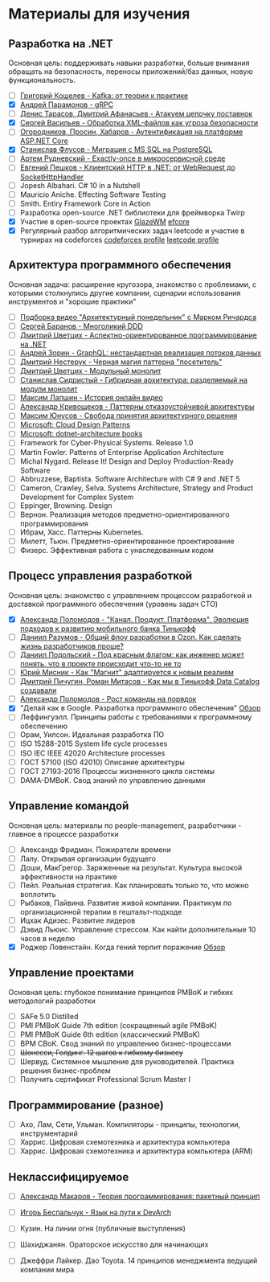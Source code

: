 # Материалы для изучения

## Разработка на .NET

Основная цель: поддерживать навыки разработки, больше внимания обращать на безопасность, переносы приложений/баз данных, новую функциональность.

- [ ] [Григорий Кошелев - Kafka: от теории к практике](https://www.youtube.com/watch?v=ghKnX5fuW5s)
- [x] [Андрей Парамонов - gRPC](https://www.youtube.com/watch?v=y5nLqQPSPBI)
- [ ] [Денис Тарасов, Дмитрий Афанасьев - Атакуем цепочку поставнок](https://www.youtube.com/watch?v=v2C_Nu-y_TQ)
- [X] [Сергей Васильев - Обработка XML-файлов как угроза безопасности](https://www.youtube.com/watch?v=7L21g7eedtA)
- [ ] [Огородников, Просин, Хабаров - Аутентификация на платформе ASP.NET Core](https://www.youtube.com/watch?v=hFwIAPG6V4I)
- [X] [Станислав Флусов - Миграция с MS SQL на PostgreSQL](https://www.youtube.com/watch?v=3DcCX89Mz78)
- [ ] [Артем Рудневский - Exactly-once в микросервисной среде](https://www.youtube.com/watch?v=SKR1FK6qkZk)
- [ ] [Евгений Пешков - Клиентский HTTP в .NET: от WebRequest до SocketHttpHandler](https://www.youtube.com/watch?v=YvczsQP1SLM)
- [ ] Jopesh Albahari. C# 10 in a Nutshell
- [ ] Mauricio Aniche. Effecting Software Testing
- [ ] Smith. Entiry Framework Core in Action
- [ ] Разработка open-source .NET библиотеки для фреймворка Twirp
- [X] Участие в open-source проектах [GlazeWM](https://github.com/lars-berger/GlazeWM/pulls?q=is%3Apr+author%3Akuznetsovvj) [efcore](https://github.com/dotnet/efcore/pulls?q=is%3Apr+author%3Akuznetsovvj)
- [X] Регулярный разбор алгоритмических задач leetcode и участие в турнирах на codeforces [codeforces profile](https://codeforces.com/profile/minm) [leetcode profile](https://leetcode.com/vjkuznetsov/)

## Архитектура программного обеспечения

Основная задача: расширение кругозора, знакомство с проблемами, с которыми столкнулись другие компании, сценарии использования инструментов и "хорошие практики"

- [ ] [Подборка видео "Архитектурный понедельник" с Марком Ричардса](https://www.developertoarchitect.com/lessons/)
- [ ] [Сергей Баранов - Многоликий DDD](https://www.youtube.com/watch?v=2WHarUW0PjI)
- [ ] [Дмитрий Цветцих - Аспектно-ориентированное программирование на .NET](https://www.youtube.com/watch?v=XVJvsqTPeYY)
- [ ] [Андрей Зорин - GraphQL: нестандартная реализация потоков данных](https://www.youtube.com/watch?v=L0caEdAls9g)
- [ ] [Дмитрий Нестерук - Черная магия паттерна "посетитель"](https://www.youtube.com/watch?v=H7TjVnpXA5o)
- [ ] [Дмитрий Цветцих - Модульный монолит](https://www.youtube.com/watch?v=MBZLYQ84ieY)
- [ ] [Станислав Сидристый - Гибридная архитектура: разделяемый на модули монолит](https://conf.ontico.ru/videos/4536828)
- [ ] [Максим Лапшин - История онлайн видео](https://conf.ontico.ru/videos/4536776)
- [ ] [Александр Кривощеков - Паттерны отказоустойчивой архитектуры](https://conf.ontico.ru/videos/4380309)
- [ ] [Максим Юнусов - Свобода принятия архитектурного решения](https://www.youtube.com/watch?v=8ueXk66NozU)
- [ ] [Microsoft: Cloud Design Patterns](https://docs.microsoft.com/en-us/azure/architecture/patterns/)
- [ ] [Microsoft: dotnet-architecture books](https://github.com/dotnet-architecture/eShopOnContainers/wiki/eBooks)
- [ ] Framework for Cyber-Physical Systems. Release 1.0
- [ ] Martin Fowler. Patterns of Enterprise Application Architecture
- [ ] Michal Nygard. Release It! Design and Deploy Production-Ready Software
- [ ] Abbruzzese, Baptista. Software Architecture with C# 9 and .NET 5
- [ ] Cameron, Crawley, Selva. Systems Architecture, Strategy and Product Development for Complex System
- [ ] Eppinger, Browning. Design
- [ ] Вернон. Реализация методов предметно-ориентированного программирования
- [ ] Ибрам, Хасс. Паттерны Kubernetes.
- [ ] Милетт, Тьюн. Предметно-ориентированное проектирование
- [ ] Физерс. Эффективная работа с унаследованным кодом

## Процесс управления разработкой

Основная цель: знакомство с управлением процессом разработкой и доставкой программного обеспечения (уровень задач CTO)

- [X] [Александр Поломодов - "Канал. Продукт. Платформа". Эволюция подходов к развитию мобильного банка Тинькофф](https://conf.ontico.ru/videos/4536831)
- [ ] [Даниил Разумов - Общий флоу разработки в Ozon. Как сделать жизнь разработчиков проще?](https://conf.ontico.ru/videos/4536853)
- [ ] [Даниил Подольский - Под красным флагом: как инженер может понять, что в проекте происходит что-то не то](https://conf.ontico.ru/videos/4536805)
- [ ] [Юрий Мисник - Как "Магнит" адаптируется к новым реалиям](https://conf.ontico.ru/videos/4380398)
- [ ] [Дмитрий Пичугин, Роман Митасов - Как мы в Тинькофф Data Catalog создавали](https://conf.ontico.ru/videos/4380330)
- [ ] [Александр Поломодов - Рост команды на порядок](https://www.youtube.com/watch?v=UUnM8_-PXt0)
- [x] "Делай как в Google. Разработка программного обеспечения" [Обзор](https://vk.com/miyau?w=wall602216_2278%2Fall)
- [ ] Леффингуэлл. Принципы работы с требованиями к программному обеспечению
- [ ] Орам, Уилсон. Идеальная разработка ПО
- [ ] ISO 15288-2015 System life cycle processes
- [ ] ISO IEC IEEE 42020 Architecture processes
- [ ] ГОСТ 57100 (ISO 42010) Описание архитектуры
- [ ] ГОСТ 27193-2016 Процессы жизненного цикла системы
- [ ] DAMA-DMBoK. Свод знаний по управлению данными

## Управление командой

Основная цель: материалы по people-management, разработчики - главное в процессе разработки

- [ ] Александр Фридман. Пожиратели времени
- [ ] Лалу. Открывая организации будущего
- [ ] Доши, МакГрегор. Заряженные на результат. Культура высокой эффективности на практике
- [ ] Пейл. Реальная стратегия. Как планировать только то, что можно воплотить
- [ ] Рыбаков, Пайвина. Развитие живой компании. Практикум по организационной терапии в гештальт-подходе
- [ ] Ицхак Адизес. Развитие лидеров
- [ ] Дэвид Льюис. Управление стрессом. Как найти дополнительные 10 часов в неделю
- [X] Роджер Ловенстайн. Когда гений терпит поражение [Обзор](https://vk.com/miyau?w=wall602216_2280%2Fall)

## Управление проектами

Основная цель: глубокое понимание принципов PMBoK и гибких методологий разработки

- [ ] SAFe 5.0 Distilled
- [ ] PMI PMBoK Guide 7th edition (сокращенный agile PMBoK)
- [ ] PMI PMBoK Guide 6th edition (классический PMBoK)
- [ ] BPM CBoK. Свод знаний по управлению бизнес-процессами
- [ ] ~~Шонесси, Голдинг. 12 шагов к гибкому бизнесу~~
- [ ] Шервуд. Системное мышление для руководителей. Практика решения бизнес-проблем
- [ ] Получить сертификат Professional Scrum Master I

## Программирование (разное)

- [ ] Ахо, Лам, Сети, Ульман. Компиляторы - принципы, технологии, инструментарий
- [ ] Харрис. Цифровая схемотехника и архитектура компьютера
- [ ] Харрис. Цифровая схемотехника и архитектура компьютера (ARM)

## Неклассифицируемое

- [ ] [Александр Макаров - Теория программирования: пакетный принцип](https://www.youtube.com/watch?v=esGaBY-LVlo)
- [ ] [Игорь Беспальчук - Язык на пути к DevArch](https://www.youtube.com/watch?v=3QvzlFIuepQ)
- [ ] Кузин. На линии огня (публичные выступления)
- [ ] Шахиджанян. Ораторское искусство для начинающих
- [ ] Джеффри Лайкер. Дао Toyota. 14 принципов менеджмента ведущий компании мира

